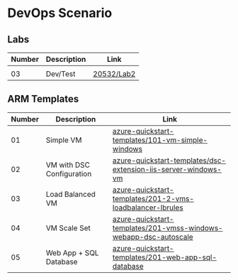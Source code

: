 # DevOps Scenario

## Labs

| Number | Description | Link |
| --- | --- | --- |
||||
| 03 | Dev/Test | [20532/Lab2](https://microsoftlearning.github.io/20532-DevelopingMicrosoftAzureSolutions/Labs/dotnet/key_02.html) |

## ARM Templates

| Number | Description | Link |
| --- | --- | --- |
| 01 | Simple VM | [azure-quickstart-templates/101-vm-simple-windows](https://github.com/Azure/azure-quickstart-templates/tree/master/101-vm-simple-windows) |
| 02 | VM with DSC Configuration | [azure-quickstart-templates/dsc-extension-iis-server-windows-vm](https://github.com/Azure/azure-quickstart-templates/tree/master/dsc-extension-iis-server-windows-vm) |
| 03 | Load Balanced VM | [azure-quickstart-templates/201-2-vms-loadbalancer-lbrules](https://github.com/Azure/azure-quickstart-templates/tree/master/201-2-vms-loadbalancer-lbrules) |
| 04 | VM Scale Set | [azure-quickstart-templates/201-vmss-windows-webapp-dsc-autoscale](https://github.com/Azure/azure-quickstart-templates/tree/master/201-vmss-windows-webapp-dsc-autoscale) |
| 05 | Web App + SQL Database | [azure-quickstart-templates/201-web-app-sql-database](https://github.com/Azure/azure-quickstart-templates/tree/master/201-web-app-sql-database) |
